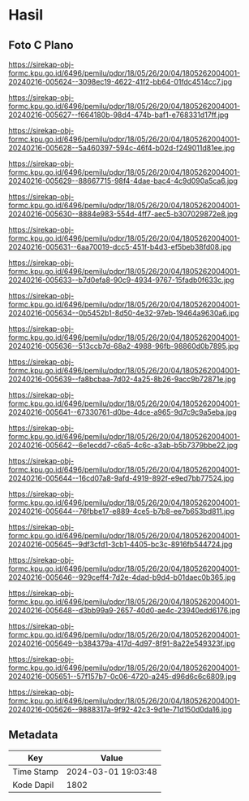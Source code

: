 # Hasil

## Foto C Plano

https://sirekap-obj-formc.kpu.go.id/6496/pemilu/pdpr/18/05/26/20/04/1805262004001-20240216-005624--3098ec19-4622-41f2-bb64-01fdc4514cc7.jpg

https://sirekap-obj-formc.kpu.go.id/6496/pemilu/pdpr/18/05/26/20/04/1805262004001-20240216-005627--f664180b-98d4-474b-baf1-e768331d17ff.jpg

https://sirekap-obj-formc.kpu.go.id/6496/pemilu/pdpr/18/05/26/20/04/1805262004001-20240216-005628--5a460397-594c-46f4-b02d-f249011d81ee.jpg

https://sirekap-obj-formc.kpu.go.id/6496/pemilu/pdpr/18/05/26/20/04/1805262004001-20240216-005629--88667715-98f4-4dae-bac4-4c9d090a5ca6.jpg

https://sirekap-obj-formc.kpu.go.id/6496/pemilu/pdpr/18/05/26/20/04/1805262004001-20240216-005630--8884e983-554d-4ff7-aec5-b307029872e8.jpg

https://sirekap-obj-formc.kpu.go.id/6496/pemilu/pdpr/18/05/26/20/04/1805262004001-20240216-005631--6aa70019-dcc5-451f-b4d3-ef5beb38fd08.jpg

https://sirekap-obj-formc.kpu.go.id/6496/pemilu/pdpr/18/05/26/20/04/1805262004001-20240216-005633--b7d0efa8-90c9-4934-9767-15fadb0f633c.jpg

https://sirekap-obj-formc.kpu.go.id/6496/pemilu/pdpr/18/05/26/20/04/1805262004001-20240216-005634--0b5452b1-8d50-4e32-97eb-19464a9630a6.jpg

https://sirekap-obj-formc.kpu.go.id/6496/pemilu/pdpr/18/05/26/20/04/1805262004001-20240216-005636--513ccb7d-68a2-4988-96fb-98860d0b7895.jpg

https://sirekap-obj-formc.kpu.go.id/6496/pemilu/pdpr/18/05/26/20/04/1805262004001-20240216-005639--fa8bcbaa-7d02-4a25-8b26-9acc9b72871e.jpg

https://sirekap-obj-formc.kpu.go.id/6496/pemilu/pdpr/18/05/26/20/04/1805262004001-20240216-005641--67330761-d0be-4dce-a965-9d7c9c9a5eba.jpg

https://sirekap-obj-formc.kpu.go.id/6496/pemilu/pdpr/18/05/26/20/04/1805262004001-20240216-005642--6e1ecdd7-c6a5-4c6c-a3ab-b5b7379bbe22.jpg

https://sirekap-obj-formc.kpu.go.id/6496/pemilu/pdpr/18/05/26/20/04/1805262004001-20240216-005644--16cd07a8-9afd-4919-892f-e9ed7bb77524.jpg

https://sirekap-obj-formc.kpu.go.id/6496/pemilu/pdpr/18/05/26/20/04/1805262004001-20240216-005644--76fbbe17-e889-4ce5-b7b8-ee7b653bd811.jpg

https://sirekap-obj-formc.kpu.go.id/6496/pemilu/pdpr/18/05/26/20/04/1805262004001-20240216-005645--9df3cfd1-3cb1-4405-bc3c-8916fb544724.jpg

https://sirekap-obj-formc.kpu.go.id/6496/pemilu/pdpr/18/05/26/20/04/1805262004001-20240216-005646--929ceff4-7d2e-4dad-b9d4-b01daec0b365.jpg

https://sirekap-obj-formc.kpu.go.id/6496/pemilu/pdpr/18/05/26/20/04/1805262004001-20240216-005648--d3bb99a9-2657-40d0-ae4c-23940edd6176.jpg

https://sirekap-obj-formc.kpu.go.id/6496/pemilu/pdpr/18/05/26/20/04/1805262004001-20240216-005649--b384379a-417d-4d97-8f91-8a22e549323f.jpg

https://sirekap-obj-formc.kpu.go.id/6496/pemilu/pdpr/18/05/26/20/04/1805262004001-20240216-005651--57f157b7-0c06-4720-a245-d96d6c6c6809.jpg

https://sirekap-obj-formc.kpu.go.id/6496/pemilu/pdpr/18/05/26/20/04/1805262004001-20240216-005626--9888317a-9f92-42c3-9d1e-71d150d0da16.jpg


## Metadata

| Key        | Value               |
| ---------- | ------------------- |
| Time Stamp | 2024-03-01 19:03:48 |
| Kode Dapil | 1802                |



